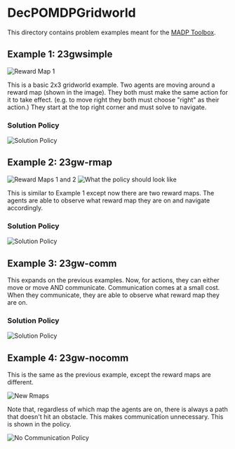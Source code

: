 # DecPOMDPGridworld
This directory contains problem examples meant for the [MADP Toolbox](http://www.fransoliehoek.net/fb/index.php?fuseaction=software.madp). 



## Example 1: 23gwsimple

![Reward Map 1](https://github.com/AlyssaByrnes/DecPOMDPGridworld/blob/master/Ex1Rmap.png)

This is a basic 2x3 gridworld example. Two agents are moving around a reward map (shown in the image).   They both must make the same action for it to take effect. (e.g. to move right they both must choose "right" as their action.) They start at the top right corner and must solve to navigate. 

### Solution Policy 
![Solution Policy](https://github.com/AlyssaByrnes/DecPOMDPGridworld/blob/master/simple-sol.png)




## Example 2: 23gw-rmap

![Reward Maps 1 and 2](https://github.com/AlyssaByrnes/DecPOMDPGridworld/blob/master/ExRmap3.png)
![What the policy should look like](https://github.com/AlyssaByrnes/DecPOMDPGridworld/blob/master/Policy.png)

This is similar to Example 1 except now there are two reward maps. The agents are able to observe what reward map they are on and navigate accordingly. 

### Solution Policy 
![Solution Policy](https://github.com/AlyssaByrnes/DecPOMDPGridworld/blob/master/Rmap-sol.png)

## Example 3: 23gw-comm
This expands on the previous examples. Now, for actions, they can either move or move AND communicate. Communication comes at a small cost. When they communicate, they are able to observe what reward map they are on. 

### Solution Policy 
![Solution Policy](https://github.com/AlyssaByrnes/DecPOMDPGridworld/blob/master/comm-sol.png)

## Example 4: 23gw-nocomm
This is the same as the previous example, except the reward maps are different.

![New Rmaps](https://github.com/AlyssaByrnes/DecPOMDPGridworld/blob/master/no-comm-rmaps.png)

Note that, regardless of which map the agents are on, there is always a path that doesn't hit an obstacle. This makes communication unnecessary. This is shown in the policy. 

![No Communication Policy](https://github.com/AlyssaByrnes/DecPOMDPGridworld/blob/master/no-comm-example.png)
